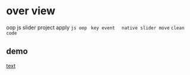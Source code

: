 # over view
oop js slider project apply 
```js oop ``` 
```key event  ``` 
``` native slider move ``` 
``` clean code  ```
## demo 
[text](https://)